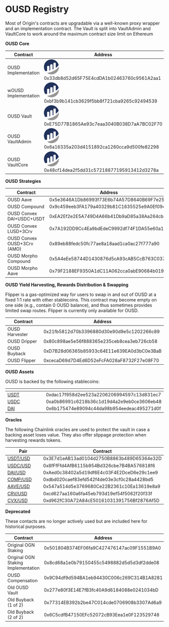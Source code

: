 # OUSD Registry

Most of Origin's contracts are upgradable via a well-known proxy wrapper and an implementation contract. The Vault is split into VaultAdmin and VaultCore to work around the maximum contract size limit on Ethereum

**OUSD Core**

<table><thead><tr><th width="190">Contract</th><th width="633">Address</th></tr></thead><tbody><tr><td>OUSD Implementation</td><td><a href="https://etherscan.io/address/0x33db8d52d65F75E4cdDA1b02463760c9561A2aa1"><img src="../../.gitbook/assets/image (26).png" alt="" data-size="line"></a> 0x33db8d52d65F75E4cdDA1b02463760c9561A2aa1</td></tr><tr><td>wOUSD Implementation</td><td><a href="https://etherscan.io/address/0xbf3b9b141cb3629f5bb8f721cba9265c92494539"><img src="../../.gitbook/assets/image (7).png" alt="" data-size="line"></a> 0xbf3b9b141cb3629f5bb8f721cba9265c92494539</td></tr><tr><td>OUSD Vault</td><td><a href="https://etherscan.io/address/0xe75d77b1865ae93c7eaa3040b038d7aa7bc02f70"><img src="../../.gitbook/assets/image (23).png" alt="" data-size="line"></a> 0xE75D77B1865Ae93c7eaa3040B038D7aA7BC02F70</td></tr><tr><td>OUSD VaultAdmin</td><td><a href="https://etherscan.io/address/0x6a16335a203d4151892ca1260cca9d500fe82298#code"><img src="../../.gitbook/assets/image (19) (1).png" alt="" data-size="line"></a> 0x6a16335a203d4151892ca1260cca9d500fe82298</td></tr><tr><td>OUSD VaultCore</td><td><a href="https://etherscan.io/address/0x48cf14dea2f5dd31c57218877195913412d3278a"><img src="../../.gitbook/assets/image (21).png" alt="" data-size="line"></a> 0x48cf14dea2f5dd31c57218877195913412d3278a</td></tr></tbody></table>

**OUSD Strategies**

<table><thead><tr><th width="276">Contract</th><th>Address</th></tr></thead><tbody><tr><td>OUSD Aave</td><td>0x5e3646A1Db86993f73E6b74A57D8640B69F7e259</td></tr><tr><td>OUSD Compound</td><td>0x9c459eeb3FA179a40329b81C1635525e9A0Ef094</td></tr><tr><td>OUSD Convex DAI+USDC+USDT</td><td>0xEA2Ef2e2E5A749D4A66b41Db9aD85a38Aa264cb3</td></tr><tr><td>OUSD Convex LUSD+3Crv</td><td>0x7A192DD9Cc4Ea9bdEdeC9992df74F1DA55e60a19</td></tr><tr><td>OUSD Convex OUSD+3Crv (AMO)</td><td>0x89eb88fedc50fc77ae8a18aad1ca0ac27f777a90</td></tr><tr><td>OUSD Morpho Compound</td><td>0x5A4eEe58744D1430876d5cA93cAB5CcB763C037D</td></tr><tr><td>OUSD Morpho Aave</td><td>0x79F2188EF9350A1dC11A062cca0abE90684b0197</td></tr></tbody></table>

**OUSD Yield Harvesting, Rewards Distribution & Swapping**

Flipper is a gas-optimized way for users to swap in and out of OUSD at a fixed 1:1 rate with other stablecoins. This contract may become empty on one side (e.g., contain 0 OUSD balance), and thus sometimes provides limited swap routes. Flipper is currently only available for OUSD.

<table><thead><tr><th width="194">Contract</th><th>Address</th></tr></thead><tbody><tr><td>OUSD Harvester</td><td>0x21fb5812d70b3396880d30e90d9e5c1202266c89</td></tr><tr><td>OUSD Dripper</td><td>0x80c898ae5e56f888365e235ceb8cea3eb726cb58</td></tr><tr><td>OUSD Buyback</td><td>0xD7B28d06365b85933c64E11e639EA0d3bC0e3BaB</td></tr><tr><td>OUSD Flipper</td><td>0xcecaD69d7D4Ed6D52eFcFA028aF8732F27e08F70</td></tr></tbody></table>

**OUSD Assets**

OUSD is backed by the following stablecoins:

<table data-header-hidden><thead><tr><th width="136"></th><th></th></tr></thead><tbody><tr><td><a href="https://etherscan.io/address/0xdac17f958d2ee523a2206206994597c13d831ec7">USDT</a></td><td>0xdac17f958d2ee523a2206206994597c13d831ec7</td></tr><tr><td><a href="https://etherscan.io/address/0xa0b86991c6218b36c1d19d4a2e9eb0ce3606eb48">USDC</a></td><td>0xa0b86991c6218b36c1d19d4a2e9eb0ce3606eb48</td></tr><tr><td><a href="https://etherscan.io/address/0x6b175474e89094c44da98b954eedeac495271d0f">DAI</a></td><td>0x6b175474e89094c44da98b954eedeac495271d0f</td></tr></tbody></table>

**Oracles**

The following Chainlink oracles are used to protect the vault in case a backing asset loses value. They also offer slippage protection when harvesting rewards tokens.

<table><thead><tr><th width="181">Pair</th><th>Contract</th></tr></thead><tbody><tr><td><a href="https://data.chain.link/ethereum/mainnet/stablecoins/usdt-usd">USDT/USD</a></td><td>0x3E7d1eAB13ad0104d2750B8863b489D65364e32D</td></tr><tr><td><a href="https://data.chain.link/ethereum/mainnet/stablecoins/usdc-usd">USDC/USD</a></td><td>0x8fFfFfd4AfB6115b954Bd326cbe7B4BA576818f6</td></tr><tr><td><a href="https://data.chain.link/ethereum/mainnet/stablecoins/dai-usd">DAI/USD</a></td><td>0xAed0c38402a5d19df6E4c03F4E2DceD6e29c1ee9</td></tr><tr><td><a href="https://data.chain.link/ethereum/mainnet/crypto-usd/comp-usd">COMP/USD</a></td><td>0xdbd020caef83efd542f4de03e3cf0c28a4428bd5</td></tr><tr><td><a href="https://data.chain.link/ethereum/mainnet/crypto-usd/aave-usd">AAVE/USD</a></td><td>0x547a514d5e3769680Ce22B2361c10Ea13619e8a9</td></tr><tr><td><a href="https://data.chain.link/ethereum/mainnet/crypto-usd/crv-usd">CRV/USD</a></td><td>0xcd627aa160a6fa45eb793d19ef54f5062f20f33f</td></tr><tr><td><a href="https://data.chain.link/ethereum/mainnet/crypto-usd/cvx-usd">CVX/USD</a></td><td>0xd962fC30A72A84cE50161031391756Bf2876Af5D</td></tr></tbody></table>

**Deprecated**

These contacts are no longer actively used but are included here for historical purposes.

<table><thead><tr><th width="224">Contract</th><th>Address</th></tr></thead><tbody><tr><td>Original OGN Staking</td><td>0x501804B374EF06fa9C427476147ac09F1551B9A0</td></tr><tr><td>Original OGN Staking Implementation</td><td>0x8cd68a1e0b79150455c5498882d5d5d3df2dde08</td></tr><tr><td>OUSD Compensation</td><td>0x9C94df9d594BA1eb94430C006c269C314B1A8281</td></tr><tr><td>Old OUSD Vault</td><td>0x277e80f3E14E7fB3fc40A9d6184088e0241034bD</td></tr><tr><td>Old Buyback (1 of 2)</td><td>0x77314EB392b2be47C014cde0706908b3307Ad6a9</td></tr><tr><td>Old Buyback (2 of 2)</td><td>0x6C5cdfB47150EFc52072cB93Eea1e0F123529748</td></tr></tbody></table>
